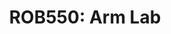 ---
title: "ROB550: Arm Lab"
excerpt: "**Relevant skills: OpenCV, Python, ROS, Robot Kinematics and Dynamics**\n
Program a 5DOF arm to complete pick and place challenges. This project was completed for ROB550 at the University of Michigan Ann Arbor."
collection: projects
---